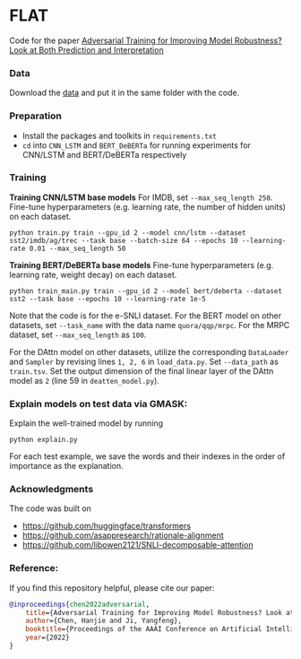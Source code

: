 # FLAT

Code for the paper [Adversarial Training for Improving Model Robustness? Look at Both Prediction and Interpretation](https://www.aaai.org/AAAI22Papers/AAAI-2735.ChenH.pdf)

### Data
Download the [data](https://drive.google.com/drive/folders/1J18AsUKuBYFtHmV0b1pfyd93G_lb2eLQ?usp=sharing) and put it in the same folder with the code.

### Preparation
- Install the packages and toolkits in `requirements.txt`
- `cd` into `CNN_LSTM` and `BERT_DeBERTa` for running experiments for CNN/LSTM and BERT/DeBERTa respectively

### Training

**Training CNN/LSTM base models**
For IMDB, set `--max_seq_length 250`. Fine-tune hyperparameters (e.g. learning rate, the number of hidden units) on each dataset.
```
python train.py train --gpu_id 2 --model cnn/lstm --dataset sst2/imdb/ag/trec --task base --batch-size 64 --epochs 10 --learning-rate 0.01 --max_seq_length 50
```

**Training BERT/DeBERTa base models**
Fine-tune hyperparameters (e.g. learning rate, weight decay) on each dataset.
```
python train_main.py train --gpu_id 2 --model bert/deberta --dataset sst2 --task base --epochs 10 --learning-rate 1e-5
```

Note that the code is for the e-SNLI dataset. For the BERT model on other datasets, set `--task_name` with the data name `quora/qqp/mrpc`. For the MRPC dataset, set `--max_seq_length` as `100`. 

For the DAttn model on other datasets, utilize the corresponding `DataLoader` and `Sampler` by revising lines `1, 2, 6` in `load_data.py`. Set `--data_path` as `train.tsv`. Set the output dimension of the final linear layer of the DAttn model as `2` (line 59 in `deatten_model.py`).

### Explain models on test data via GMASK:
Explain the well-trained model by running
```
python explain.py
```
For each test example, we save the words and their indexes in the order of importance as the explanation.

### Acknowledgments
The code was built on
- https://github.com/huggingface/transformers
- https://github.com/asappresearch/rationale-alignment
- https://github.com/libowen2121/SNLI-decomposable-attention

### Reference:
If you find this repository helpful, please cite our paper:
```bibtex
@inproceedings{chen2022adversarial,
    title={Adversarial Training for Improving Model Robustness? Look at Both Prediction and Interpretation},
    author={Chen, Hanjie and Ji, Yangfeng},
    booktitle={Proceedings of the AAAI Conference on Artificial Intelligence},
    year={2022}
}
```
